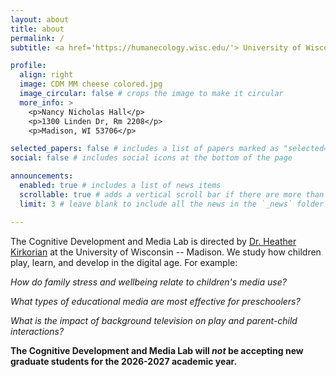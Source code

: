 ```yaml
---
layout: about
title: about
permalink: /
subtitle: <a href='https://humanecology.wisc.edu/'> University of Wisconsin -- Madison School of Human Ecology </a> 

profile:
  align: right
  image: CDM MM cheese colored.jpg
  image_circular: false # crops the image to make it circular
  more_info: >
    <p>Nancy Nicholas Hall</p>
    <p>1300 Linden Dr, Rm 2208</p>
    <p>Madison, WI 53706</p>

selected_papers: false # includes a list of papers marked as "selected={true}"
social: false # includes social icons at the bottom of the page

announcements:
  enabled: true # includes a list of news items
  scrollable: true # adds a vertical scroll bar if there are more than 3 news items
  limit: 3 # leave blank to include all the news in the `_news` folder

---
```


The Cognitive Development and Media Lab is directed by [Dr. Heather Kirkorian](https://humanecology.wisc.edu/staff/kirkorian-heather/) at the University of Wisconsin -- Madison. We study how children play, learn, and develop in the digital age. For example: 

_How do family stress and wellbeing relate to children's media use?_

_What types of educational media are most effective for preschoolers?_

_What is the impact of background television on play and parent-child interactions?_ 

__The Cognitive Development and Media Lab will _not_ be accepting new graduate students for the 2026-2027 academic year.__

